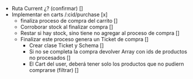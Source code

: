 - Ruta Current ¿? (confirmar) []
- Implementar en carts /:cid/purchase [x]
  - finaliza proceso de compra del carrito []
  - Corroborar stock al finalizar compra []
  - Restar si hay stock, sino tiene no agregar al proceso de compra []
  - Finalizar este proceso genera un Ticket de compra []
    - Crear clase Ticket y Schema []
    - Si no se completa la compra devolver Array con ids de productos no procesados []
    - El Cart del user, deberá tener solo los productos que no pudiern comprarse (filtrar) []